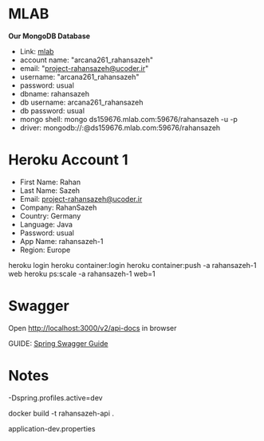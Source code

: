MLAB
====

**Our MongoDB Database**

* Link: [mlab](https://mlab.com)
* account name: "arcana261_rahansazeh"
* email: "project-rahansazeh@ucoder.ir"
* username: "arcana261_rahansazeh"
* password: usual
* dbname: rahansazeh
* db username: arcana261_rahansazeh
* db password: usual
* mongo shell: mongo ds159676.mlab.com:59676/rahansazeh -u <dbuser> -p <dbpassword>
* driver: mongodb://<dbuser>:<dbpassword>@ds159676.mlab.com:59676/rahansazeh

Heroku Account 1
================

* First Name: Rahan
* Last Name: Sazeh
* Email: project-rahansazeh@ucoder.ir
* Company: RahanSazeh
* Country: Germany
* Language: Java
* Password: usual
* App Name: rahansazeh-1
* Region: Europe

heroku login
heroku container:login
heroku container:push -a rahansazeh-1 web
heroku ps:scale -a rahansazeh-1 web=1


Swagger
=======

Open [http://localhost:3000/v2/api-docs](http://localhost:3000/v2/api-docs)
in browser

GUIDE: [Spring Swagger Guide](https://springframework.guru/spring-boot-restful-api-documentation-with-swagger-2/)


Notes
=====

-Dspring.profiles.active=dev

docker build -t rahansazeh-api .

application-dev.properties